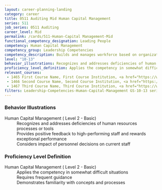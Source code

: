 ```yaml
---
layout: career-planning-landing
category: career
title: 0511 Auditing Mid Human Capital Management
series: 511
job_series: 0511 Auditing
career_level: Mid
permalink: /cards/511-Human-Capital Management-Mid
functional_competency_designation: Leading People
competency: Human Capital Management
competency_group: Leadership Competencies
competency_description: Builds and manages workforce based on organizational goals, budget considerations, and staffing needs; ensures that employees are appropriately recruited, selected, appraised, and rewarded; takes action to address performance problems; manages a multi-sector workforce and a variety of work situations
level: "10-13"
behavior_illustrations: Recognizes and addresses deficiencies of human resources processes or tools ? Provides positive feedback to high-performing staff and rewards exceptional performance ? Considers impact of personnel decisions on current staff
proficiency_level_definition: Applies the competency in somewhat difficult situations ? Requires frequent guidance ? Demonstrates familiarity with concepts and processes
relevant_courses: 
 - 1465 First Course Name, First Course Institution, <a href="https://www.cfo.gov">www.cfo.gov</a>
 - 1466 Second Course Name, Second Course Institution, <a href="https://www.cfo.gov">www.cfo.gov</a>
 - 1467 Third Course Name, Third Course Institution, <a href="https://www.cfo.gov">www.cfo.gov</a>
filters: Leadership-Competencies-Human-Capital-Management GS-10-13 series-0511
---
```


<div class="desktop:grid-col-6 margin-y-205">
  <div class="border-top-05 bg-white padding-2 shadow-5 height-full members-hover border-1px border-gray-30 border-top-orange radius-lg">
    <h3>Behavior Illustrations</h3>
    <dl class="text-base"><dt>Human Capital Management ( Level 2 - Basic)</dt><dd>Recognizes and addresses deficiencies of human resources processes or tools </dd><dd> Provides positive feedback to high-performing staff and rewards exceptional performance </dd><dd> Considers impact of personnel decisions on current staff</dd></dl>
  </div>
</div>
<div class="desktop:grid-col-6 margin-y-205">
  <div class="border-top-05 bg-white padding-2 shadow-5 height-full members-hover border-1px border-gray-30 border-top-orange radius-lg">
    <h3>Proficiency Level Definition</h3>
    <dl class="text-base"><dt>Human Capital Management ( Level 2 - Basic)</dt><dd>Applies the competency in somewhat difficult situations </dd><dd> Requires frequent guidance </dd><dd> Demonstrates familiarity with concepts and processes</dd></dl>
  </div>
</div>